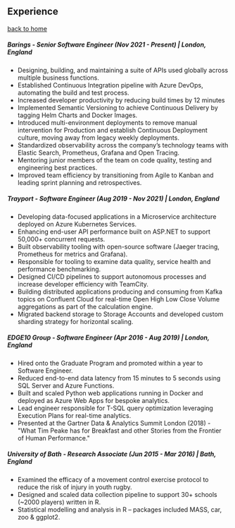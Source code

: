 
## Experience

[back to home](./index.md)

##### Barings - Senior Software Engineer (Nov 2021 - Present) | London, England

- Designing, building, and maintaining a suite of APIs used globally across multiple business 
functions.
- Established Continuous Integration pipeline with Azure DevOps, automating the build and test 
process.
- Increased developer productivity by reducing build times by 12 minutes
- Implemented Semantic Versioning to achieve Continuous Delivery by tagging Helm Charts and 
Docker Images.
- Introduced multi-environment deployments to remove manual intervention for Production and 
establish Continuous Deployment culture, moving away from legacy weekly deployments.
- Standardized observability across the company’s technology teams with Elastic Search, Prometheus, 
Grafana and Open Tracing.
- Mentoring junior members of the team on code quality, testing and engineering best practices.
- Improved team efficiency by transitioning from Agile to Kanban and leading sprint planning and 
retrospectives.


##### Trayport - Software Engineer (Aug 2019 - Nov 2021) | London, England

- Developing data-focused applications in a Microservice architecture deployed on Azure Kubernetes 
Services.
- Enhancing end-user API performance built on ASP.NET to support 50,000+ concurrent requests.
- Built observability tooling with open-source software (Jaeger tracing, Prometheus for metrics and 
Grafana).
- Responsible for tooling to examine data quality, service health and performance benchmarking.
- Designed CI/CD pipelines to support autonomous processes and increase developer efficiency with 
TeamCity.
- Building distributed applications producing and consuming from Kafka topics on Confluent Cloud for 
real-time Open High Low Close Volume aggregations as part of the calculation engine.
- Migrated backend storage to Storage Accounts and developed custom sharding strategy for horizontal 
scaling.


##### EDGE10 Group - Software Engineer (Apr 2016 - Aug 2019) | London, England

- Hired onto the Graduate Program and promoted within a year to Software Engineer.
- Reduced end-to-end data latency from 15 minutes to 5 seconds using SQL Server and Azure Functions.
- Built and scaled Python web applications running in Docker and deployed as Azure Web Apps for 
bespoke analytics.
- Lead engineer responsible for T-SQL query optimization leveraging Execution Plans for real-time 
analytics.
- Presented at the Gartner Data & Analytics Summit London (2018) - "What Tim Peake has for Breakfast 
and other Stories from the Frontier of Human Performance."


##### University of Bath - Research Associate (Jun 2015 - Mar 2016) | Bath, England

- Examined the efficacy of a movement control exercise protocol to reduce the risk of injury in youth 
rugby.
- Designed and scaled data collection pipeline to support 30+ schools (~2000 players) written in R.
- Statistical modelling and analysis in R – packages included MASS, car, zoo & ggplot2.
